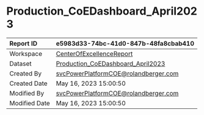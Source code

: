 



# Production_CoEDashboard_April2023

|Report ID|e5983d33-74bc-41d0-847b-48fa8cbab410|
| :--- | :--- |
|Workspace|[CenterOfExcellenceReport](../Workspaces/CenterOfExcellenceReport.md)|
|Dataset|[Production_CoEDashboard_April2023](../Datasets/Production_CoEDashboard_April2023.md)|
|Created By|svcPowerPlatformCOE@rolandberger.com|
|Created Date|May 16, 2023 15:00:50|
|Modified By|svcPowerPlatformCOE@rolandberger.com|
|Modified Date|May 16, 2023 15:00:50|
